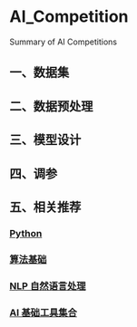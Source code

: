# AI_Competition
Summary of AI Competitions

## 一、数据集

## 二、数据预处理

## 三、模型设计

## 四、调参

## 五、相关推荐

### [Python](https://github.com/Decalogue/PythonMindmap)

### [算法基础](https://github.com/Decalogue/AlgorithmMap)

### [NLP 自然语言处理](https://github.com/Decalogue/NlpMindmap)

### [AI 基础工具集合](https://github.com/Decalogue/ai)